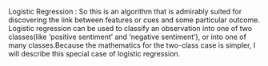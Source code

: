 ﻿Logistic Regression : So this is an algorithm that is admirably suited for discovering the link between features or cues and some particular outcome. Logistic regression can be used to classify an observation into one of two classes(like ‘positive sentiment’ and ‘negative sentiment’), or into one of many classes.Because the mathematics for the two-class case is simpler, I will describe this special case of logistic regression.
